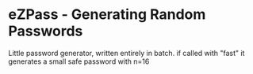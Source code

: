 # eZPass - Generating Random Passwords
Little password generator, written entirely in batch.
if called with "fast" it generates a small safe password with n=16
